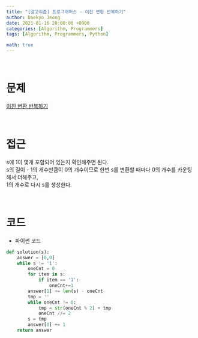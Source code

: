 ```yaml
---
title: "[알고리즘] 프로그래머스 - 이진 변환 반복하기"
author: Daekyo Jeong
date: 2021-01-16 20:00:00 +0900
categories: [Algorithm, Programmers]
tags: [Algorithm, Programmers, Python]

math: true
---
```


<br/>

# **문제**


[이진 변환 반복하기](https://programmers.co.kr/learn/courses/30/lessons/70129)

<br/>

# **접근**  

s에 1이 몇개 포함되어 있는지 확인해주면 된다.  
s의 길이 - 1의 개수만큼이 0의 개수이므로 한번 s를 변환할 때마다 0의 개수를 카운팅해서 더해주고,  
1의 개수로 다시 s를 생성한다.  

<br/>

# **코드**


- 파이썬 코드   

```py
def solution(s):
    answer = [0,0]
    while s != '1':
        oneCnt = 0
        for item in s:
            if item == '1':
                oneCnt+=1
        answer[1] += len(s) - oneCnt
        tmp = ''
        while oneCnt != 0:
            tmp = str(oneCnt % 2) + tmp
            oneCnt //= 2
        s = tmp
        answer[0] += 1
    return answer
```


<br/>
